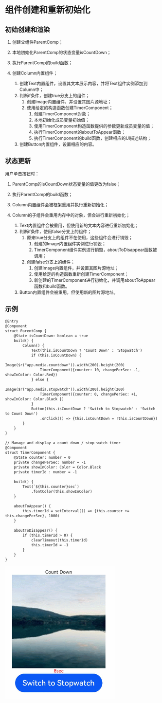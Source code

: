 # 组件创建和重新初始化

## 初始创建和渲染

1. 创建父组件ParentComp；

2. 本地初始化ParentComp的状态变量isCountDown；

3. 执行ParentComp的build函数；

4. 创建Column内置组件；
   1. 创建Text内置组件，设置其文本展示内容，并将Text组件实例添加到Column中；
   2. 判断if条件，创建true分支上的组件；
       1. 创建Image内置组件，并设置其图片源地址；
       2. 使用给定的构造函数创建TimerComponent；
           1. 创建TimerComponent对象；
           2. 本地初始化成员变量初始值；
           3. 使用TimerComponent构造函数提供的参数更新成员变量的值；
           4. 执行TimerComponent的aboutToAppear函数；
           5. 执行TimerComponent的build函数，创建相应的UI描述结构；
   3. 创建Button内置组件，设置相应的内容。


## 状态更新

用户单击按钮时：

1. ParentComp的isCountDown状态变量的值更改为false；

2. 执行ParentComp的build函数；

3. Column内置组件会被框架重用并执行重新初始化；

4. Column的子组件会重用内存中的对象，但会进行重新初始化；
   1. Text内置组件会被重用，但使用新的文本内容进行重新初始化；
   2. 判断if条件，使用false分支上的组件；
       1. 原来true分支上的组件不在使用，这些组件会进行销毁；
           1. 创建的Image内置组件实例进行销毁；
           2. TimerComponent组件实例进行销毁，aboutToDisappear函数被调用；
       2. 创建false分支上的组件；
           1. 创建Image内置组件，并设置其图片源地址；
           2. 使用给定的构造函数重新创建TimerComponent；
           3. 新创建的TimerComponent进行初始化，并调用aboutToAppear函数和build函数。
   3. Button内置组件会被重用，但使用新的图片源地址。


## 示例

```
@Entry
@Component
struct ParentComp {
    @State isCountDown: boolean = true
    build() {
        Column() {
            Text(this.isCountDown ? 'Count Down' : 'Stopwatch')
            if (this.isCountDown) {
                Image($r("app.media.countdown")).width(200).height(200)
                TimerComponent({counter: 10, changePerSec: -1, showInColor: Color.Red})
            } else {
                Image($r("app.media.stopwatch")).width(200).height(200)
                TimerComponent({counter: 0, changePerSec: +1, showInColor: Color.Black })
            }
            Button(this.isCountDown ? 'Switch to Stopwatch' : 'Switch to Count Down')
                .onClick(() => {this.isCountDown = !this.isCountDown})
        }
    }
}

// Manage and display a count down / stop watch timer
@Component
struct TimerComponent {
    @State counter: number = 0
    private changePerSec: number = -1
    private showInColor: Color = Color.Black
    private timerId : number = -1

    build() {
        Text(`${this.counter}sec`)
            .fontColor(this.showInColor)
    }

    aboutToAppear() {
        this.timerId = setInterval(() => {this.counter += this.changePerSec}, 1000)
    }

    aboutToDisappear() {
        if (this.timerId > 0) {
            clearTimeout(this.timerId)
            this.timerId = -1
        }
    }
}   
```

 ![](figures/zh-cn_image_0000001118642023.gif) 